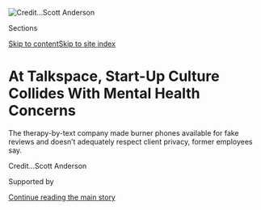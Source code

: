 <div id="app">

<div>

<div>

<div>

</div>

<div data-aria-hidden="false">

<div id="site-content" role="main">

<div>

<div class="css-1aor85t" style="opacity:0.000000001;z-index:-1;visibility:hidden">

<div class="css-1hqnpie">

<div class="css-epjblv">

<span class="css-17xtcya">[Technology](/section/technology)</span><span class="css-x15j1o">|</span><span class="css-fwqvlz">At
Talkspace, Start-Up Culture Collides With Mental Health Concerns</span>

</div>

<div class="css-k008qs">

<div class="css-1iwv8en">

<span class="css-18z7m18"></span>

<div>

</div>

</div>

<span class="css-1n6z4y">https://nyti.ms/31voXsN</span>

<div class="css-1705lsu">

<div class="css-4xjgmj">

<div class="css-4skfbu" role="toolbar" data-aria-label="Social Media Share buttons, Save button, and Comments Panel with current comment count" data-testid="share-tools">

  - 
  - 
  - 
  - 
    
    <div class="css-6n7j50">
    
    </div>

  - 

</div>

</div>

</div>

</div>

</div>

</div>

<div id="NYT_TOP_BANNER_REGION" class="css-11qgg8s">

</div>

<div id="fullBleedHeaderContent">

<div class="css-n4ws9g">

![<span class="css-cnj6d5 e1z0qqy90" itemprop="copyrightHolder"><span class="css-1ly73wi e1tej78p0">Credit...</span><span><span>Scott
Anderson</span></span></span>](https://static01.nyt.com/images/2020/08/09/business/07Talkspace-illo/07Talkspace-illo-articleLarge.jpg?quality=75&auto=webp&disable=upscale)

</div>

<div class="css-3z92zw">

<div class="css-6cn7ki">

<div class="NYTAppHideMasthead css-1bcu9v6 e1suatyy0">

<div class="section css-1o1qe8k e1suatyy2">

<div class="css-cu5p7t er09x8g0">

<div class="css-6n7j50">

</div>

<span class="css-1dv1kvn">Sections</span>

[Skip to content](#site-content)[Skip to site index](#site-index)

</div>

<div class="css-10698na e1huz5gh0">

</div>

</div>

</div>

<div class="css-1sojcmr ehdk2mb0">

# At Talkspace, Start-Up Culture Collides With Mental Health Concerns

</div>

The therapy-by-text company made burner phones available for fake
reviews and doesn’t adequately respect client privacy, former employees
say.

</div>

</div>

<div class="css-nwzfg5 e1gnum310">

<span class="css-1f9pvn2 technology"></span><span class="css-cnj6d5 e1z0qqy90" itemprop="copyrightHolder"><span class="css-1ly73wi e1tej78p0">Credit...</span><span><span>Scott
Anderson</span></span></span>

</div>

<div id="sponsor-wrapper" class="css-1hyfx7x">

<div id="sponsor-slug" class="css-19vbshk">

Supported by

</div>

[Continue reading the main story](#after-sponsor)

<div id="sponsor" class="ad sponsor-wrapper" style="text-align:center;height:100%;display:block">

</div>

<div id="after-sponsor">

</div>

</div>

<div class="css-1wx1auc e1gnum311">

<div class="css-18e8msd">

<div class="css-vp77d3 epjyd6m0">

<div class="css-1baulvz">

By [<span class="css-1baulvz" itemprop="name">Kashmir
Hill</span>](https://www.nytimes.com/by/kashmir-hill) and
<span class="css-1baulvz last-byline" itemprop="name">Aaron
Krolik</span>

</div>

</div>

  - 
    
    <div class="css-ld3wwf e16638kd2">
    
    Aug. 7, 2020
    
    </div>

  - 
    
    <div class="css-4xjgmj">
    
    <div class="css-d8bdto" role="toolbar" data-aria-label="Social Media Share buttons, Save button, and Comments Panel with current comment count" data-testid="share-tools">
    
      - 
      - 
      - 
      - 
        
        <div class="css-6n7j50">
        
        </div>
    
      - 
    
    </div>
    
    </div>

</div>

</div>

</div>

<div class="section meteredContent css-1r7ky0e" name="articleBody" itemprop="articleBody">

<div class="css-1fanzo5 StoryBodyCompanionColumn">

<div class="css-53u6y8">

In 2016, Ricardo Lori was an avid user of Talkspace — an app that lets
people text and chat with a licensed therapist throughout the day. A
part-time actor in New York City, Mr. Lori struggled with depression and
anxiety, and he credited the app with helping him get out of an abusive
relationship. He was a believer in Talkspace’s stated mission to make
“[therapy available and affordable for
all](https://help.talkspace.com/hc/en-us?_ga=2.27016189.171121636.1593548307-1918767659.1593034870),”
and when the start-up offered him a job in its customer support
department, Mr. Lori was ecstatic.

Talkspace, which has raised more than $100 million from investors, had
an office in the old
[Studio 54](https://www.nytimes.com/2018/10/04/movies/studio-54-review.html)
building in Midtown Manhattan, with all the usual perks — a Ping-Pong
table in the conference room and beer and wine in the company fridge,
plus all the therapy employees wanted. “I felt like I was at the best
place in the world,” Mr. Lori said.

After he
[wrote](https://www.talkspace.com/blog/ricardo-used-talkspace-overcome-depression-anxiety-abuse/)
a general account of his therapy sessions on the company blog, an
executive named Linda Sacco came to Mr. Lori with an intimate request.
She wanted to give employees a sense of a typical user’s experience.
Could she and one of the company’s co-founders, Roni Frank, read through
two weeks of his therapy chat logs and then share excerpts with the
staff?

</div>

</div>

<div class="css-1fanzo5 StoryBodyCompanionColumn">

<div class="css-53u6y8">

Mr. Lori thought about his sessions, which included deeply personal
information about his sex life and insecurities. Ms. Sacco assured Mr.
Lori that they would keep him anonymous. “If I wasn’t such a true
believer, I probably would have said, ‘Are you nuts?’ But I was so
enamored of the place,” said Mr. Lori. He agreed.

</div>

</div>

<div class="css-79elbk" data-testid="photoviewer-wrapper">

<div class="css-z3e15g" data-testid="photoviewer-wrapper-hidden">

</div>

<div class="css-1a48zt4 ehw59r15" data-testid="photoviewer-children">

![<span class="css-16f3y1r e13ogyst0" data-aria-hidden="true">Ricardo
Lori was such an avid user of Talkspace that he joined the company’s
customer service
department.</span><span class="css-cnj6d5 e1z0qqy90" itemprop="copyrightHolder"><span class="css-1ly73wi e1tej78p0">Credit...</span><span>Jeenah
Moon for The New York
Times</span></span>](https://static01.nyt.com/images/2020/08/09/business/00TalkSpace-lori/00TalkSpace-lori-articleLarge.jpg?quality=75&auto=webp&disable=upscale)

</div>

</div>

<div class="css-1fanzo5 StoryBodyCompanionColumn">

<div class="css-53u6y8">

At an all-hands meeting on a Friday afternoon in December 2016,
employees gathered in a 13th-floor conference room. The Ping-Pong table
was folded up so that Ms. Sacco and Ms. Frank could sit on the floor,
cross-legged and back-to-back, for a dramatic reading. Ms. Sacco played
the role of the therapist; Ms. Frank played a female version of Mr.
Lori.

As Mr. Lori drank a tall glass of red wine and watched, he noticed that
a few employees kept glancing his way. Afterward, a member of the
marketing department approached and asked if he was OK. Later, Oren
Frank, Ms. Frank’s husband and the chief executive, thanked him in the
elevator. Somehow, word had gotten around that Mr. Lori was the client
in the re-enactment.

Mr. Lori began to reconsider whether Talkspace was the dream employer
he’d imagined — and whether it could be trusted to protect the privacy
of its users.

“Everything was done with employee-informed consent,” said Ms. Sacco,
who no longer works at Talkspace. John Reilly, a lawyer for Talkspace,
said, “At the time, the employee expressed great pride over their
Talkspace treatment with their therapist, and willingly told multiple
co-workers that the transcript was theirs.” Mr. Lori said he did so only
after it became clear that his identity was widely known.

</div>

</div>

<div class="css-79elbk" data-testid="photoviewer-wrapper">

<div class="css-z3e15g" data-testid="photoviewer-wrapper-hidden">

</div>

<div class="css-1a48zt4 ehw59r15" data-testid="photoviewer-children">

<div class="css-1xdhyk6 erfvjey0">

<span class="css-1ly73wi e1tej78p0">Image</span>

<div class="css-zjzyr8">

<div data-testid="lazyimage-container" style="height:291.93333333333334px">

</div>

</div>

</div>

<span class="css-16f3y1r e13ogyst0" data-aria-hidden="true">Roni Frank,
left, a co-founder of Talkspace, and another executive read anonymized
excerpts from Mr. Lori’s therapy sessions during a company meeting.
Somehow, word got around that Mr. Lori was the client in the
re-enactment.</span><span class="css-cnj6d5 e1z0qqy90" itemprop="copyrightHolder"><span class="css-1ly73wi e1tej78p0">Credit...</span><span>Ricardo
Lori</span></span>

</div>

</div>

<div class="css-1fanzo5 StoryBodyCompanionColumn">

<div class="css-53u6y8">

Despite the embarrassing episode, Mr. Lori stayed with the company for
two more years, until he was let go in 2018. He sued Talkspace for
discrimination and wrongful termination, claiming he was told that his
anxiety and depression were interfering with his work. The lawsuit
settled at the beginning of 2020. Mr. Lori asked the company to take
down his blog post; the company didn’t, which is part of why Mr. Lori
decided to share his story with a reporter.

Mr. Lori and other former Talkspace employees, who asked not to be named
for fear of being sued, describe a company with an admirable ambition to
destigmatize therapy — but that they say has questionable marketing
practices and regards treatment transcripts as another data resource to
be mined. Their accounts suggest that the needs of a venture
capital-backed start-up to grow quickly can sometimes be in conflict
with the core values of professional therapy, including strict
confidentiality and patient welfare.

This year, with a pandemic, a recession and an election shredding
Americans’ nerves, those concerns are relevant to more people than ever
before: In May, Talkspace told The Washington Post that its client base
had [jumped 65
percent](https://www.washingtonpost.com/health/2020/05/04/mental-health-coronavirus/)
since mid-February.

“The app-ification of mental health care has real problems,” said Hannah
Zeavin, a lecturer in the English department at the University of
California, Berkeley whose book about teletherapy is scheduled to be
published next year by MIT Press. “These are corporate platforms first.
And they offer therapy second.”

“Talkspace has democratized access to therapy and psychiatry by meeting
patients where they are in their lives and making treatment more
affordable,” said Neil Leibowitz, Talkspace’s chief medical officer.
“The need is profound, especially now in this time of unease, and we
are so proud of what our team of therapists is achieving.”

## Burner phones

</div>

</div>

<div class="css-79elbk" data-testid="photoviewer-wrapper">

<div class="css-z3e15g" data-testid="photoviewer-wrapper-hidden">

</div>

<div class="css-1a48zt4 ehw59r15" data-testid="photoviewer-children">

<div class="css-1xdhyk6 erfvjey0">

<span class="css-1ly73wi e1tej78p0">Image</span>

<div class="css-zjzyr8">

<div data-testid="lazyimage-container" style="height:515.5555555555555px">

</div>

</div>

</div>

<span class="css-16f3y1r e13ogyst0" data-aria-hidden="true">Talkspace
debuted in 2014 to positive press but lukewarm customer
reviews.</span><span class="css-cnj6d5 e1z0qqy90" itemprop="copyrightHolder"><span class="css-1ly73wi e1tej78p0">Credit...</span><span>Ricardo
Lori</span></span>

</div>

</div>

<div class="css-1fanzo5 StoryBodyCompanionColumn">

<div class="css-53u6y8">

Signing up with Talkspace is quick. Users create an account, fill out a
questionnaire, and get a choice of therapists, who work for the platform
as [independent
contractors](https://www.theverge.com/2016/12/19/14004442/talkspace-therapy-app-reviews-patient-safety-privacy-liability-online).
Those who sign up for the “Unlimited Messaging Therapy Plus” plan, at
$260 a month, can send a therapist messages at any time and are promised
daily responses. Higher-priced subscription tiers offer “live sessions”
of 30 minutes. While users can send messages by text, audio and video,
Talkspace is known popularly as a platform for texting.

The company was founded in 2011 by Oren and Roni Frank, an Israeli
couple who felt inspired after their relationship was
“[saved](https://blogs.wsj.com/venturecapital/2014/05/12/talkspace-raises-2-5-million-to-deliver-affordable-therapy-online/)”
by marriage counseling. Mr. Frank had a background in marketing, and Ms.
Frank was a software developer.

Ms. Frank is the company’s head of clinical services; as of Aug. 6, her
LinkedIn page said she had a master’s degree in psychoanalysis and
psychotherapy from the New York Graduate School of Psychoanalysis, but
she never completed the program. The degree claim was deleted after an
inquiry from The Times. Mr. Reilly said Ms. Frank “studied for an M.A.
but left her program before completion to launch Talkspace. Her LinkedIn
profile was created while she was studying, the inadvertent error was
corrected as soon as the NYT brought this to our attention.”

The app launched in 2014 to [positive
press](https://www.theverge.com/2014/6/5/5765732/talkspace-smartphone-therapy-apps)
but lukewarm customer reviews, with ratings of about three stars out of
five on both the Google and Apple app stores, according to a Times
analysis. Users complained about glitchy software and unresponsive
therapists.

In 2015 and 2016, according to four former employees, the company sought
to improve its ratings: It asked workers to write positive reviews. One
employee said that Talkspace’s head of marketing at the time asked him
to compile 100 fake reviews in a Google spreadsheet, so that employees
could submit them to app stores.

Mr. Lori said that Talkspace gave employees “burner” phones to help
evade the app stores’ techniques for detecting false reviews. “They
said, ‘Don’t do it here. Do it at home. Give us five-star ratings
because we have too many bad reviews,’” Mr. Lori said.

Mr. Reilly, the Talkspace lawyer, disputed this account, saying that
employees were free to write reviews any way they liked. “We alerted
employees if they were to leave a review, to do it from their personal
phones — not from the Talkspace office network, as that would cause
issues with the app store,” Mr. Reilly said in an emailed statement. “To
be clear: We have never used fake identities or encouraged anybody to do
so; there is no event involving ‘burner’ phones, and the idea in and of
itself is nonsensical relative to the large number of reviews
outstanding.”

</div>

</div>

<div class="css-79elbk" data-testid="photoviewer-wrapper">

<div class="css-z3e15g" data-testid="photoviewer-wrapper-hidden">

</div>

<div class="css-1a48zt4 ehw59r15" data-testid="photoviewer-children">

<div class="css-1xdhyk6 erfvjey0">

<span class="css-1ly73wi e1tej78p0">Image</span>

<div class="css-zjzyr8">

<div data-testid="lazyimage-container" style="height:290px">

</div>

</div>

</div>

<span class="css-16f3y1r e13ogyst0" data-aria-hidden="true">Mr. Lori
says Talkspace provided a “burner” iPhone with an Apple App Store login
for the purpose of leaving a positive review of the
app.</span><span class="css-cnj6d5 e1z0qqy90" itemprop="copyrightHolder"><span class="css-1ly73wi e1tej78p0">Credit...</span><span>Ricardo
Lori </span></span>

</div>

</div>

<div class="css-1fanzo5 StoryBodyCompanionColumn">

<div class="css-53u6y8">

Mr. Lori still has the iPhone 4 that Talkspace gave him. On the back,
there is a white sticker on which someone has written “\#7 App Store
login,” along with a Yahoo email address and password. Two other former
employees said burner phones were made available to workers.

“Fake reviews are deceptive to consumers,” said Eric Goldman,
co-director of the High Tech Law Institute at Santa Clara University. If
the Talkspace employees didn’t disclose their role when leaving reviews,
“then the company-encouraged reviews are problematic on multiple legal
fronts,” Mr. Goldman said.

Posting fake online reviews is considered a deceptive business practice
and can violate laws against false advertising. The [New York attorney
general](https://ag.ny.gov/press-release/2013/ag-schneiderman-announces-agreement-19-companies-stop-writing-fake-online-reviews)
and the [Federal Trade
Commission](https://www.ftc.gov/news-events/press-releases/2019/02/ftc-brings-first-case-challenging-fake-paid-reviews-independent)
have fined companies for posting such reviews, though consequences can
also be less severe. After the F.T.C. accused the cosmetics brand Sunday
Riley of posting fake reviews, it simply [made the company
agree](https://www.nytimes.com/2019/10/22/us/sunday-riley-fake-reviews.html)
not to do so again.

[Google](https://support.google.com/googleplay/android-developer/answer/9898684)
and Apple forbid developers from soliciting fraudulent reviews. Apple
[says](https://developer.apple.com/app-store/review/guidelines/)
violators may have their apps removed from the App Store.

## Irreverence unusual to health care

Talkspace has also seized on moments of national anxiety as
opportunities for promotion. On Nov. 9, 2016, the morning after the
election of Donald Trump, Mr. Frank [wrote on
Twitter](https://twitter.com/orenfrank/status/796362326073081856): “Long
night in NYC. Woke up this morning to record sales.” The company told
reporters that users were flocking to the app to help process the news.
CNBC and [The Washington
Post](https://www.washingtonpost.com/news/on-small-business/wp/2016/11/17/trumps-victory-is-proving-to-be-great-newsif-youre-in-the-therapy-business/)
published stories about Talkspace’s “[7-fold spike in
traffic](https://www.cnbc.com/2016/11/14/online-therapy-startup-sees-a-7-fold-spike-in-traffic-after-trump-victory.html),”
and Mr. Frank
[shared](https://twitter.com/orenfrank/status/796446638923513857) a Fast
Company link claiming a “7x spike in sales.”

</div>

</div>

<div class="css-79elbk" data-testid="photoviewer-wrapper">

<div class="css-z3e15g" data-testid="photoviewer-wrapper-hidden">

</div>

<div class="css-1a48zt4 ehw59r15" data-testid="photoviewer-children">

<div class="css-1xdhyk6 erfvjey0">

<span class="css-1ly73wi e1tej78p0">Image</span>

<div class="css-zjzyr8">

<div data-testid="lazyimage-container" style="height:257.77777777777777px">

</div>

</div>

</div>

<span class="css-16f3y1r e13ogyst0" data-aria-hidden="true">Talkspace
told reporters that usage of its app spiked after Donald Trump was
declared the winner of the presidential election in
2016.</span><span class="css-cnj6d5 e1z0qqy90" itemprop="copyrightHolder"><span class="css-1ly73wi e1tej78p0">Credit...</span><span>Eric
Thayer for The New York Times</span></span>

</div>

</div>

<div class="css-1fanzo5 StoryBodyCompanionColumn">

<div class="css-53u6y8">

According to data from two app analytics firms, App Annie and Sensor
Tower, the number of Talkspace downloads declined in the months after
the election. The Times analyzed more than 3,600 reviews of the
Talkspace app. There was no significant increase in the number of
reviews, positive or negative, following the 2016 election.

Dr. Leibowitz, Talkspace’s chief medical officer, who joined the company
in 2018, said in an email: “We saw an uptick in use after the election,
including, as the piece mentions, an uptick in traffic from existing
clients concerned about election results. App analytics fail to capture
a few elements: Much of our traffic is on the web.”

The Trump election tweets are examples of the sometimes unfiltered
social media presence of Mr. Frank and Talkspace — an irreverence
familiar among start-ups but unusual among organizations devoted to
mental health care.

In 2016, a man named Ross complained on Twitter that the company’s
subway ads “were designed to trigger you into needing their services.”
Talkspace’s official Twitter account responded, “Ads for food make
people hungry, right?” and added, “I get what you’re saying, Ross, but
medical professionals need people to buy things.” The company later
deleted the messages and blocked the man. (Ross wrote about the exchange
in a Medium post; when The Times asked for comment recently, he deleted
it and asked that his full name be withheld, citing personal reasons.)

From his own Twitter account, Mr. Frank called the man a “sweet bored
troll” and mocked him for spending $20,000 a year on therapy, saying
Talkspace could offer “a more affordable alternative.” The company
declined to comment about the episode.

## ‘We need data. All of our data.’

Therapy sessions are incredibly sensitive by their nature — they are
intended to be a sacrosanct space for people to confess their secrets
and share their deepest vulnerabilities.

Talkspace’s website promises users that their conversations will be
“safe and confidential,” but people may not have as much control as
they might think over what happens to their data. Users [can’t
delete](https://help.talkspace.com/hc/en-us/articles/360000286663-Am-I-able-to-delete-my-chat-transcript-)
their transcripts, for example, because they are considered medical
records.

</div>

</div>

<div class="css-1fanzo5 StoryBodyCompanionColumn">

<div class="css-53u6y8">

Talkspace’s [privacy
policy](https://www.talkspace.com/public/privacy-policy) states that
“non-identifying and aggregate information” may be used “to better
design our website” and “in research and trend analysis.” The impression
left is a detached and impersonal process. But former employees and
therapists told The Times that individual users’ anonymized
conversations were routinely reviewed and mined for insights.

Karissa Brennan, a New York-based therapist, provided services via
Talkspace from 2015 to 2017, including to Mr. Lori. She said that after
she provided a client with links to therapy resources outside of
Talkspace, a company representative contacted her, saying she should
seek to keep her clients inside the app.

“I was like, ‘How do you know I did that?’” Ms. Brennan said. “They said
it was private, but it wasn’t.”

The company says this would only happen if an algorithmic review flagged
the interaction for some reason — for example, if the therapist
recommended medical marijuana to a client. Ms. Brennan says that to the
best of her recollection, she had sent a link to an anxiety worksheet.

Talkspace also has been analyzing transcripts in order to develop
[bots](https://news.bloomberglaw.com/privacy-and-data-security/talkspace-wants-to-build-a-better-therapist-with-ai-listening-in)
that monitor and augment therapists’ work. During a presentation in
2019, a Talkspace engineer specializing in machine learning [said the
research](https://www.youtube.com/watch?v=aq0AhbvxBkc&feature=emb_logo)
was important because certain cues that a client is in distress that
could be caught during in-person sessions might be missed when a
therapist is only communicating by text. Software might better catch
those cues.

Last year, Mr. Frank wrote [an opinion article for The
Times](https://www.nytimes.com/2019/10/02/opinion/health-care-data-privacy.html)
encouraging people to make their health data available to researchers.
“We need data. All of our data. Mine and yours,” he wrote, arguing
that analysis of anonymous data sets could improve treatment.

The anonymous data Talkspace collects is not used just for medical
advancements; it’s used to better sell Talkspace’s product. Two former
employees said the company’s data scientists shared common phrases from
clients’ transcripts with the marketing team so that it could better
target potential customers.

</div>

</div>

<div class="css-1fanzo5 StoryBodyCompanionColumn">

<div class="css-53u6y8">

The company disputes this. “We are a data-focused company, and data
science and clinical leadership will from time to time share insights
with their colleagues,” Mr. Reilly said. “This can include evaluating
critical information that can help us improve best practices.”

He added: “It never has and never will be used for marketing purposes.”

## ‘Engagement’-based therapy

Many licensed therapists sign up with Talkspace for reasons similar to
why drivers work for Uber. The company provides a steady stream of
clients, takes care of administrative tasks and deals with some
insurance issues.

“The beauty of text-based therapy is we are meeting clients where they
are, and giving them access to something different,” said Reshawna
Chapple, a Talkspace therapist whom the company made available for an
interview. “It’s about convenience for me.”

“The thing that Talkspace allows me to do is to put my hands in a lot of
different pots,” said Dr. Chapple, who communicates with 30 clients via
Talkspace, treats 15 in person, and works as a full-time professor at
the University of Central Florida. She also has a contract with
Talkspace to advise other therapists.

The approximately 3,000 therapists who work on the platform are paid by
“engagement,” according to the company, based on the number of words
they write to users or how often they talk by video or audio, with
bonuses for client retention.

According to multiple therapists, Talkspace paid special attention to
their interactions with clients who worked at places like Google, Kroger
and JetBlue — “enterprise partners” that provide Talkspace to employees
as a perk. (The New York Times offers Talkspace to its workers as a
benefit.)

A college professor who provided therapy via Talkspace for two years
said the company reached out to her when it thought two clients from
Google had been waiting too long for a response.

</div>

</div>

<div class="css-1fanzo5 StoryBodyCompanionColumn">

<div class="css-53u6y8">

“Like all businesses, we focus on clients based on size and scope,” said
Dr. Leibowitz, the chief medical officer.

Last year, Talkspace introduced a new feature: a
[button](https://help.talkspace.com/hc/en-us/articles/360029308131-How-does-Guaranteed-Response-Time-work-)
that users could press after sending a message that required the
therapist to respond within a certain time frame. If the therapists
don’t respond in time, their pay can be docked.

Some therapists on the platform were alarmed, in part because the
function required them to work on demand, rather than on their own
schedule. More significantly, they asked: Is it harmful to give clients
with anxiety and boundary issues a button to press for immediate
gratification?

“That’s a corporate model: You need to respond to the customer no matter
what,” said Shara Sand, a psychologist with her own practice in New
York. “Limit-setting and boundary-setting is part of the therapy. If you
can’t manage not to talk to your therapist for four hours, you are very
ill and need a higher level of care than a texting app.”

## Pushback on clinical benefits

Talkspace is advertised to users as unlimited, “24/7” messaging therapy.
“Your therapist will see your messages and respond to you throughout the
day,” the company
[says](https://www.talkspace.com/online-therapy/unlimited-messaging-therapy/).
Therapists [get a different
pitch](https://www.talkspace.com/join-as-a-therapist): “Set your
business hours, and check in on your clients daily, five days per week.”

The company says the two messages are not in conflict. “I don’t think
it’s a discrepancy in expectations,” said Rachel O’Neill, a licensed
therapist at Talkspace whose title is director of clinical
effectiveness. “It’s not 24/7 therapy, it’s 24/7 ability to
communicate.”

Some traditional mental health professionals question the free-flowing
format, saying that the benefits of therapy stem from regular, scheduled
check-ins — sessions with clear beginnings and endings that help mark
progress.

</div>

</div>

<div class="css-1fanzo5 StoryBodyCompanionColumn">

<div class="css-53u6y8">

“It’s called the ‘frame’ in psychoanalysis. It’s the room. It’s how long
the session will last. How much it will cost,” said Berkeley’s Ms.
Zeavin. “Boundaries are really important to the history of therapy. If
texting is equated with no boundaries, that’s a real problem.”

There has been [limited
study](https://www.nytimes.com/wirecutter/blog/text-therapy/) into how
effective teletherapy is. Much of it either has been conducted by
[Talkspace
itself](https://www.researchgate.net/publication/326003323_The_Effect_of_Messaging_Therapy_for_Depression_and_Anxiety_on_Employee_Productivity)
or has involved therapy via [video
sessions](https://pubmed.ncbi.nlm.nih.gov/26864655/), not just text.

“Talkspace’s No. 1 priority is quality of care for patients and driving
the clinical outcomes desired by patients,” Dr. Leibowitz said.
“Talkspace has conducted research in partnership with many of the top
academic universities,” he said, adding that the work has yielded “10
vetted papers in peer-reviewed journals.”

Lynn Bufka, the senior director for practice transformation and quality
at the American Psychological Association, or A.P.A., said the research
on text-based therapy has been based on surveys of whether people find
it satisfactory.

“There’s been much less research into whether there’s a clinical
benefit,” Dr. Bufka said. “We would offer cautions around relying on
text therapy, particularly when there is greater severity in terms of
symptoms. We would urge people to seek direct care, which at this time
would be by phone or video.”

In 2018, a therapists advocacy group called the Psychotherapy Action
Network wrote a letter to the A.P.A. and to the Olympian Michael Phelps,
who has appeared in ads for Talkspace, calling the company a
“problematic treatment provider who aggressively sells an untested,
risky treatment.” After receiving the letter, the A.P.A. changed its
[policy](https://irp-cdn.multiscreensite.com/74e2b053/files/uploaded/APA_Tech%20Advertising%20Policy_2020_rev.pdf)
on therapy-tech ads and stopped letting Talkspace exhibit at
conferences.

</div>

</div>

<div class="css-79elbk" data-testid="photoviewer-wrapper">

<div class="css-z3e15g" data-testid="photoviewer-wrapper-hidden">

</div>

<div class="css-1a48zt4 ehw59r15" data-testid="photoviewer-children">

<div class="css-1xdhyk6 erfvjey0">

<span class="css-1ly73wi e1tej78p0">Image</span>

<div class="css-zjzyr8">

<div data-testid="lazyimage-container" style="height:206.86666666666667px">

</div>

</div>

</div>

<span class="css-16f3y1r e13ogyst0" data-aria-hidden="true">The Olympian
Michael Phelps has been a prominent spokesman for Talkspace, appearing
in advertisements for the
service.</span><span class="css-cnj6d5 e1z0qqy90" itemprop="copyrightHolder"><span class="css-1ly73wi e1tej78p0">Credit...</span><span>Talkspace</span></span>

</div>

</div>

<div class="css-1fanzo5 StoryBodyCompanionColumn">

<div class="css-53u6y8">

In 2019, after Talkspace signed a deal with Optum, a unit of the health
care giant UnitedHealth, to provide teletherapy to its two million
customers, the advocacy group wrote another [letter of
“alarm”](https://mppsyd.com/post/185548172126/mental-health-app-raises-50-million-for)
to the A.P.A. Talkspace [sued the group for
defamation](https://casetext.com/case/groop-internet-platform-inc-v-psychotherapy-action-network),
claiming damages of $40 million. The lawsuit was dismissed for
jurisdictional reasons.

“Maybe their products and services are helpful to certain people,” said
Linda Michaels, a founder of the Psychotherapy Action Network. “But it’s
just not therapy.”

Until 2018, the [Talkspace user
agreement](https://web.archive.org/web/20180817042804/https://www.talkspace.com/public/user-agreement)
said the same thing: “This Site Does Not Provide Therapy. It provides
Therapeutic conversation with a licensed therapist.” The company has
since removed the clause.

“That is very old,” Dr. Leibowitz said. “The company has evolved quite a
bit.”

Mr. Lori no longer uses the Talkspace app. But he is still seeing the
therapist, Ms. Brennan, whom he originally met via the platform.

“Even through this toxic company, wonderful things can happen,” he said.
“It’s such a sad story in totality, of what the company could have been
versus what it is.”

Susan Beachy contributed research.

</div>

</div>

<div>

</div>

</div>

<div>

</div>

<div>

</div>

<div>

</div>

<div>

<div id="bottom-wrapper" class="css-1ede5it">

<div id="bottom-slug" class="css-l9onyx">

Advertisement

</div>

[Continue reading the main story](#after-bottom)

<div id="bottom" class="ad bottom-wrapper" style="text-align:center;height:100%;display:block;min-height:90px">

</div>

<div id="after-bottom">

</div>

</div>

</div>

</div>

</div>

## Site Index

<div>

</div>

## Site Information Navigation

  - [© <span>2020</span> <span>The New York Times
    Company</span>](https://help.nytimes.com/hc/en-us/articles/115014792127-Copyright-notice)

<!-- end list -->

  - [NYTCo](https://www.nytco.com/)
  - [Contact
    Us](https://help.nytimes.com/hc/en-us/articles/115015385887-Contact-Us)
  - [Work with us](https://www.nytco.com/careers/)
  - [Advertise](https://nytmediakit.com/)
  - [T Brand Studio](http://www.tbrandstudio.com/)
  - [Your Ad
    Choices](https://www.nytimes.com/privacy/cookie-policy#how-do-i-manage-trackers)
  - [Privacy](https://www.nytimes.com/privacy)
  - [Terms of
    Service](https://help.nytimes.com/hc/en-us/articles/115014893428-Terms-of-service)
  - [Terms of
    Sale](https://help.nytimes.com/hc/en-us/articles/115014893968-Terms-of-sale)
  - [Site Map](https://spiderbites.nytimes.com)
  - [Help](https://help.nytimes.com/hc/en-us)
  - [Subscriptions](https://www.nytimes.com/subscription?campaignId=37WXW)

</div>

</div>

</div>

</div>
